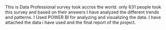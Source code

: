 This is Data Professional survey took accros the world. only 631 people took this survey and based on their answers I have analyzed the different trends and patterns.
I Used POWER BI for analyzing and visualizing the data. I have attached the data i have used and the final report of the project. 

